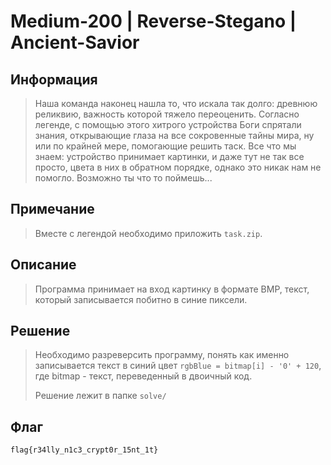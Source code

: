 # Medium-200 | Reverse-Stegano | Ancient-Savior

## Информация

> Наша команда наконец нашла то, что искала так долго: древнюю реликвию, важность которой тяжело переоценить.
> Согласно легенде, с помощью этого хитрого устройства Боги спрятали знания, открывающие глаза на все сокровенные тайны мира, ну или по крайней мере, помогающие решить таск.
> Все что мы знаем: устройство принимает картинки, и даже тут не так все просто, цвета в них в обратном порядке, однако это никак нам не помогло.
> Возможно ты что то поймешь...

## Примечание

> Вместе с легендой необходимо приложить `task.zip`.

## Описание

> Программа принимает на вход картинку в формате BMP, текст, который записывается побитно в синие пиксели.

## Решение

> Необходимо разреверсить программу, понять как именно записывается текст в синий цвет `rgbBlue = bitmap[i] - '0' + 120`, где bitmap - текст, переведенный в двоичный код.
>
> Решение лежит в папке `solve/`

## Флаг

`flag{r34lly_n1c3_crypt0r_15nt_1t}`